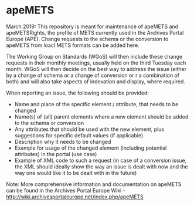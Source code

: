 # apeMETS
March 2019: 
This repository is meant for maintenance of apeMETS and apeMETSRights, the profile of METS currently used in the 
Archives Portal Europe (APE). 
Change requests to the schema or the conversion to apeMETS from loacl METS formats can be added here.

The Working Group on Standards (WGoS) will then include these change requests in their monthly meetings, usually held on the third 
Tuesday each month. WGoS will then decide on the best way to address the issue (either by a change of schema or a change of conversion or
r a combination of both) and will also take aspects of indexation and display, where required.

When reporting an issue, the following should be provided:
* Name and place of the specific element / attribute, that needs to be changed 
* Name(s) of (all) parent elements where a new element should be added to the schema or conversion
* Any attributes that should be used with the new element, plus suggestions for specific default values (if applicable)
* Description why it needs to be changed
* Example for usage of the changed element (including potential attributes) in the portal (use case)
* Example of XML code to such a request (in case of a conversion issue, the XML should ideally show the way an issue is dealt with now and the way one would like it to be dealt with in the future)


Note: 
More comprehensive information and documentation on apeMETS can be found in the Archives Portal Europe Wiki - 
http://wiki.archivesportaleurope.net/index.php/apeMETS
